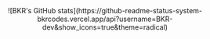 <center>
![BKR's GitHub stats](https://github-readme-status-system-bkrcodes.vercel.app/api?username=BKR-dev&show_icons=true&theme=radical)
</center>
